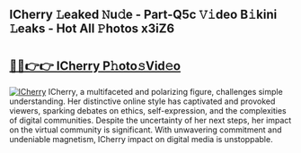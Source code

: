 ## ICherry 𝙻eaked 𝙽u𝚍e - Part-Q5c 𝚅𝚒deo B𝚒kini 𝙻eaks - Hot All 𝙿hotos x3iZ6

# <h2><a href="http://ld0urv9.urlbe.top/?page=ICherry">🔗🔗👉👉 ICherry P𝚑oto𝚜Vid𝚎o</a></h2>

[![ICherry](https://i.imgur.com/eBuTRDB.gif)](http://ld0urv9.urlbe.top/?page=ICherry)
ICherry, a multifaceted and polarizing figure, challenges simple understanding. Her distinctive online style has captivated and provoked viewers, sparking debates on ethics, self-expression, and the complexities of digital communities. Despite the uncertainty of her next steps, her impact on the virtual community is significant. With unwavering commitment and undeniable magnetism, ICherry impact on digital media is unstoppable.
